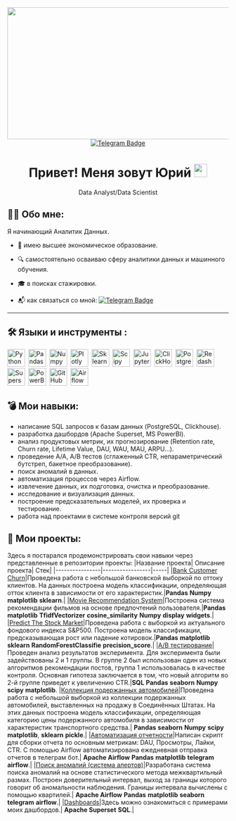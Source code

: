 <div align="center">
  <img src="https://media.giphy.com/media/dWesBcTLavkZuG35MI/giphy.gif" width="600" height="300"/>
</div>
<div id="badges" align="center">
  <a href="https://t.me/godz_24">
  <img src="https://img.shields.io/badge/Telegram-blue?logo=telegram&logoColor=white&style=for-the-badge" alt="Telegram Badge"/>
  </a>
</div>
<div align='center'>
<h1>
 Привет! Меня зовут Юрий <img src="https://media.giphy.com/media/hvRJCLFzcasrR4ia7z/giphy.gif" width="30px"/>
</h1>
 Data Analyst/Data Scientist
  </div>
  
## :man_technologist: Обо мне:
Я начинающий Аналитик Данных. 
- :rocket: имею высшее экономическое образование.

- :mag: самостоятельно осваиваю сферу аналитики данных и машинного обучения.

- :mortar_board: в поисках стажировки.

- :mailbox_with_mail: как связаться со мной: [![Telegram Badge](https://img.shields.io/badge/Telegram-blue?logo=telegram&logoColor=white)](https://t.me/godz_24)
---

## :hammer_and_wrench: Языки и инструменты :
<div>
  <img src="https://img.shields.io/badge/python-white?logo=python&style=for-the-badge" title="Python" alt="Python" height="40"/>&nbsp;
  <img src="https://img.shields.io/badge/pandas-white?logo=pandas&logoColor=blue&style=for-the-badge" title="Pandas" alt="Pandas" height="40"/>&nbsp;
  <img src="https://img.shields.io/badge/numpy-white?logo=numpy&logoColor=blue&style=for-the-badge" title="Numpy" alt="Numpy" height="40"/>&nbsp;
  <img src="https://img.shields.io/badge/plotly-white?logo=plotly&logoColor=blue&style=for-the-badge" title="Plotly" alt="Plotly" height="40"/>&nbsp;
  <img src="https://img.shields.io/badge/sklearn-white?logo=Scikit-learn&logoColor=blue&style=for-the-badge" title="Sklearn" alt="Sklearn" height="40"/>&nbsp;
  <img src="https://img.shields.io/badge/Scipy-white?logo=Scipy&logoColor=black&style=for-the-badge" title="Scipy" alt="Scipy" height="40"/>&nbsp;
  <img src="https://img.shields.io/badge/Jupyter_notebook-white?logo=Jupyter&style=for-the-badge" title="Jupyter" alt="Jupyter" height="40"/>&nbsp;
  <img src="https://img.shields.io/badge/Clickhouse-white?logo=Clickhouse&style=for-the-badge" title="ClickHouse" alt="ClickHouse" height="40"/>&nbsp;
  <img src="https://img.shields.io/badge/PostgreSQL-white?logo=PostgreSQL&s&style=for-the-badge" title="PostgreSQL" alt="PostgreSQL" height="40"/>&nbsp;
  <img src="https://img.shields.io/badge/redash-white?logo=Redash&logoColor=black&style=for-the-badge" title="Redash" alt="Redash" height="40"/>&nbsp;
  <img src="https://img.shields.io/badge/Superset-white?logo=ApacheSuperset&s&style=for-the-badge" title="Superset"  alt="Superset" height="40"/>&nbsp;
  <img src="https://img.shields.io/badge/PowerBI-white?logo=PowerBI&s&logoColor=yellow&style=for-the-badge" title="PowerBI" alt="PowerBI" height="40"/>&nbsp;
  <img src="https://img.shields.io/badge/github-white?logo=github&logoColor=black&style=for-the-badge" title="GitHub" alt="GitHub" height="40"/>&nbsp;
  <img src="https://img.shields.io/badge/Airflow-white?logo=Airflow&style=for-the-badge" title="Airflow" alt="Airflow" height="40"/>&nbsp;

  </div>

## :bomb: Мои навыки:
<ul>
<li>написание SQL запросов к базам данных (PostgreSQL, Clickhouse).
<li>разработка дашбордов (Apache Superset, MS PowerBI).
<li>анализ продуктовых метрик, их прогнозирование (Retention rate, Churn rate, Lifetime Value, DAU, WAU, MAU, ARPU...). 
<li>проведение A/A, A/B тестов (сглаженный CTR, непараметрический бутстреп, бакетное преобразование).
<li>поиск аномалий в данных.
<li>автоматизация процессов через Airflow.
<li>извлечение данных, их подготовка, очистка и преобразование.
<li>исследование и визуализация данных.
<li>построение предсказательных моделей, их проверка и тестирование.
<li>работа над проектами в системе контроля версий git

</ul>
  
</div>

## :book: Мои проекты:
Здесь я постарался продемонстрировать свои навыки через представленные в репозитории проекты:
|Название проекта| Описание проекта| Стек|
|----------------|-----------------|-----|
|[Bank Customer Churn](https://github.com/YuraOs/Bank_Customer_Churn)|Проведена работа с небольшой банковской выборкой по оттоку клиентов. На данных построена модель классификации, определяющая отток клиента в зависимости от его характеристик.|**Pandas** **Numpy** **matplotlib** **sklearn**.|
|[Movie Recommendation System](https://github.com/YuraOs/Movie_Recommendation_System/tree/main)|Построена система рекомендации фильмов на основе предпочтений пользователя.|**Pandas** **matplotlib** **TfidfVectorizer** **cosine_similarity** **Numpy** **display** **widgets**.|
|[Predict The Stock Market](https://github.com/YuraOs/Predict_the_Stock_Market)|Проведена работа с выборкой из актуального фондового индекса S&P500. Построена модель классификации, предсказывающая рост или падение котировок.|**Pandas** **matplotlib** **sklearn** **RandomForestClassifie** **precision_score**.|
|[A/B тестирование](https://github.com/YuraOs/A-B_test)|Проведен анализ результатов эксперимента. Для эксперимента были задействованы 2 и 1 группы. В группе 2 был использован один из новых алгоритмов рекомендации постов, группа 1 использовалась в качестве контроля. Основная гипотеза заключается в том, что новый алгоритм во 2-й группе приведет к увеличению CTR.|**SQL** **Pandas** **seaborn** **Numpy** **scipy** **matplotlib**.
|[Коллекция подержанных автомобилей](https://github.com/YuraOs/Auto_collection)|Проведена работа с небольшой выборкой из коллекции подержанных автомобилей, выставленных на продажу в Соединённых Штатах. На этих данных построена модель классификации, определяющая категорию цены подержанного автомобиля в зависимости от характеристик транспортного средства.| **Pandas** **seaborn** **Numpy** **scipy** **matplotlib**, **sklearn** **pickle**.|
|[Автоматизация отчетности](https://github.com/YuraOs/ETL_pipeline)|Написан скрипт для сборки отчета по основным метрикам: DAU, Просмотры, Лайки, CTR. С помощью Airflow автоматизирована ежедневная отправка отчетов в телеграм бот.|  **Apache Airflow** **Pandas** **matplotlib** **telegram** **airflow**.|
|[Поиск аномалий (система алертов)](https://github.com/YuraOs/ETL_pipeline)|Разработана система поиска аномалий на основе статистического метода межквартильный размах. Построен доверительный интервал, выход за границы которого говорит об аномальности наблюдения. Границы интервала вычислены с помощью квартилей.|  **Apache Airflow** **Pandas** **matplotlib** **seaborn** **telegram** **airflow**.|
|[Dashboards](https://github.com/YuraOs/Dashboards)|Здесь можно ознакомиться с примерами моих дашбордов.|  **Apache Superset** **SQL**.|



<!--
**YuraOs/YuraOs** is a ✨ _special_ ✨ repository because its `README.md` (this file) appears on your GitHub profile.

Here are some ideas to get you started:

- 🔭 I’m currently working on ...
- 🌱 I’m currently learning ...
- 👯 I’m looking to collaborate on ...
- 🤔 I’m looking for help with ...
- 💬 Ask me about ...
- 📫 How to reach me: ...
- 😄 Pronouns: ...
- ⚡ Fun fact: ...
-->
